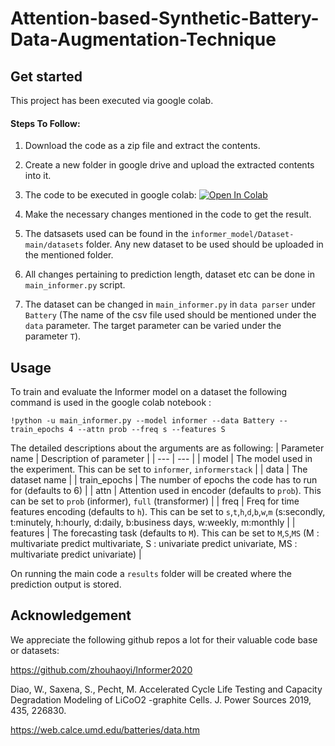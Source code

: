 # Attention-based-Synthetic-Battery-Data-Augmentation-Technique

## Get started
This project has been executed via google colab.


#### Steps To Follow:

1. Download the code as a zip file and extract the contents.

2. Create a new folder in google drive and upload the extracted contents into it.

3. The code to be executed in google colab: [![Open In Colab](https://colab.research.google.com/assets/colab-badge.svg)](https://colab.research.google.com/github/vageeshmaiya/Attention-based-Synthetic-Battery-Data-Augmentation-Technique/blob/main/Attention_based_Synthetic_Battery_Data_Augmentation_Technique.ipynb)

4. Make the necessary changes mentioned in the code to get the result.
 
5. The datsasets used can be found in the `informer_model/Dataset-main/datasets` folder. Any new dataset to be used should be uploaded in the mentioned folder.
 
6. All changes pertaining to prediction length, dataset etc can be done in `main_informer.py` script. 

7. The dataset can be changed in `main_informer.py` in `data parser` under `Battery` (The name of the csv file used should be mentioned under the `data` parameter. The target parameter can be varied under the parameter `T`).


## Usage

To train and evaluate the Informer model on a dataset the following command is used in the google colab notebook :

```train & evaluate
!python -u main_informer.py --model informer --data Battery --train_epochs 4 --attn prob --freq s --features S 
```
The detailed descriptions about the arguments are as following:
| Parameter name | Description of parameter |
| --- | --- |
| model | The model used in the experiment. This can be set to `informer`, `informerstack` |
| data | The dataset name |
| train_epochs | The number of epochs the code has to run for (defaults to 6) |
| attn | Attention used in encoder (defaults to `prob`). This can be set to `prob` (informer), `full` (transformer) |
| freq | Freq for time features encoding (defaults to `h`). This can be set to `s`,`t`,`h`,`d`,`b`,`w`,`m` (s:secondly, t:minutely, h:hourly, d:daily, b:business days, w:weekly, m:monthly |
| features | The forecasting task (defaults to `M`). This can be set to `M`,`S`,`MS` (M : multivariate predict multivariate, S : univariate predict univariate, MS : multivariate predict univariate) |

On running the main code a `results` folder will be created where the prediction output is stored.

## Acknowledgement
We appreciate the following github repos a lot for their valuable code base or datasets:

https://github.com/zhouhaoyi/Informer2020

Diao, W., Saxena, S., Pecht, M. Accelerated Cycle Life Testing and Capacity Degradation Modeling of LiCoO2 -graphite Cells. J. Power Sources 2019, 435, 226830.

https://web.calce.umd.edu/batteries/data.htm
